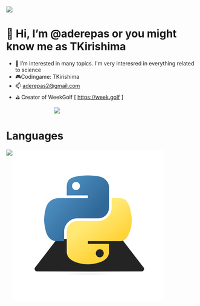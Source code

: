 <img src="https://i.imgur.com/lgX6ohw.jpg" style="width: 50%;" align="center">

# 👋 Hi, I’m @aderepas or you might know me as TKirishima
- 🔭 I’m interested in many topics. I'm very interesred in everything related to science
- 🎮Codingame: TKirishima
- 📫 aderepas2@gmail.com
- ⛳ Creator of WeekGolf [ https://week.golf ]

<img src="https://github-readme-stats.vercel.app/api?username=aderepas&count_private=true&theme=tokyonight&show_icons=true&include_all_commits=true" style="width: 50%; margin-left: 25%">

# Languages
<img src="https://github-readme-stats.vercel.app/api/top-langs/?username=aderepas&theme=tokyonight" align="left">
<img src="py.png">
<!---
aderepas/aderepas is a ✨ special ✨ repository because its `README.md` (this file) appears on your GitHub profile.
You can click the Preview link to take a look at your changes.
--->
